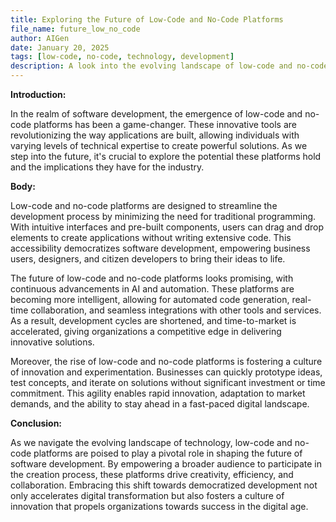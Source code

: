 ```yaml
---
title: Exploring the Future of Low-Code and No-Code Platforms
file_name: future_low_no_code
author: AIGen
date: January 20, 2025
tags: [low-code, no-code, technology, development]
description: A look into the evolving landscape of low-code and no-code platforms and their impact on the future of software development.
---
```


**Introduction:**

In the realm of software development, the emergence of low-code and no-code platforms has been a game-changer. These innovative tools are revolutionizing the way applications are built, allowing individuals with varying levels of technical expertise to create powerful solutions. As we step into the future, it's crucial to explore the potential these platforms hold and the implications they have for the industry.

**Body:**

Low-code and no-code platforms are designed to streamline the development process by minimizing the need for traditional programming. With intuitive interfaces and pre-built components, users can drag and drop elements to create applications without writing extensive code. This accessibility democratizes software development, empowering business users, designers, and citizen developers to bring their ideas to life.

The future of low-code and no-code platforms looks promising, with continuous advancements in AI and automation. These platforms are becoming more intelligent, allowing for automated code generation, real-time collaboration, and seamless integrations with other tools and services. As a result, development cycles are shortened, and time-to-market is accelerated, giving organizations a competitive edge in delivering innovative solutions.

Moreover, the rise of low-code and no-code platforms is fostering a culture of innovation and experimentation. Businesses can quickly prototype ideas, test concepts, and iterate on solutions without significant investment or time commitment. This agility enables rapid innovation, adaptation to market demands, and the ability to stay ahead in a fast-paced digital landscape.

**Conclusion:**

As we navigate the evolving landscape of technology, low-code and no-code platforms are poised to play a pivotal role in shaping the future of software development. By empowering a broader audience to participate in the creation process, these platforms drive creativity, efficiency, and collaboration. Embracing this shift towards democratized development not only accelerates digital transformation but also fosters a culture of innovation that propels organizations towards success in the digital age.